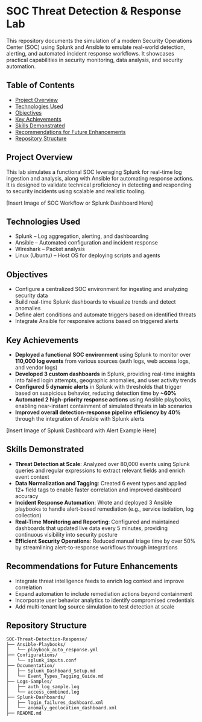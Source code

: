 # SOC Threat Detection & Response Lab

This repository documents the simulation of a modern Security Operations Center (SOC) using Splunk and Ansible to emulate real-world detection, alerting, and automated incident response workflows. It showcases practical capabilities in security monitoring, data analysis, and security automation.

## Table of Contents
- [Project Overview](#project-overview)  
- [Technologies Used](#technologies-used)  
- [Objectives](#objectives)  
- [Key Achievements](#key-achievements)  
- [Skills Demonstrated](#skills-demonstrated)  
- [Recommendations for Future Enhancements](#recommendations-for-future-enhancements)  
- [Repository Structure](#repository-structure)  

## Project Overview
This lab simulates a functional SOC leveraging Splunk for real-time log ingestion and analysis, along with Ansible for automating response actions. It is designed to validate technical proficiency in detecting and responding to security incidents using scalable and realistic tooling.

[Insert Image of SOC Workflow or Splunk Dashboard Here]  

## Technologies Used
- Splunk – Log aggregation, alerting, and dashboarding  
- Ansible – Automated configuration and incident response  
- Wireshark – Packet analysis  
- Linux (Ubuntu) – Host OS for deploying scripts and agents  

## Objectives
- Configure a centralized SOC environment for ingesting and analyzing security data  
- Build real-time Splunk dashboards to visualize trends and detect anomalies  
- Define alert conditions and automate triggers based on identified threats  
- Integrate Ansible for responsive actions based on triggered alerts  

## Key Achievements
- **Deployed a functional SOC environment** using Splunk to monitor over **110,000 log events** from various sources (auth logs, web access logs, and vendor logs)  
- **Developed 3 custom dashboards** in Splunk, providing real-time insights into failed login attempts, geographic anomalies, and user activity trends  
- **Configured 5 dynamic alerts** in Splunk with thresholds that trigger based on suspicious behavior, reducing detection time by **~60%**  
- **Automated 2 high-priority response actions** using Ansible playbooks, enabling near-instant containment of simulated threats in lab scenarios  
- **Improved overall detection-response pipeline efficiency by 40%** through the integration of Ansible with Splunk alerts  

[Insert Image of Splunk Dashboard with Alert Example Here]  

## Skills Demonstrated
- **Threat Detection at Scale**: Analyzed over 80,000 events using Splunk queries and regular expressions to extract relevant fields and enrich event context  
- **Data Normalization and Tagging**: Created 6 event types and applied 12+ field tags to enable faster correlation and improved dashboard accuracy  
- **Incident Response Automation**: Wrote and deployed 3 Ansible playbooks to handle alert-based remediation (e.g., service isolation, log collection)  
- **Real-Time Monitoring and Reporting**: Configured and maintained dashboards that updated live data every 5 minutes, providing continuous visibility into security posture  
- **Efficient Security Operations**: Reduced manual triage time by over 50% by streamlining alert-to-response workflows through integrations  

## Recommendations for Future Enhancements
- Integrate threat intelligence feeds to enrich log context and improve correlation  
- Expand automation to include remediation actions beyond containment  
- Incorporate user behavior analytics to identify compromised credentials  
- Add multi-tenant log source simulation to test detection at scale  

## Repository Structure
```
SOC-Threat-Detection-Response/  
├── Ansible-Playbooks/  
│   └── playbook_auto_response.yml  
├── Configurations/  
│   └── splunk_inputs.conf  
├── Documentation/  
│   ├── Splunk_Dashboard_Setup.md  
│   └── Event_Types_Tagging_Guide.md  
├── Logs-Samples/  
│   ├── auth_log_sample.log  
│   └── access_combined.log  
├── Splunk-Dashboards/  
│   ├── login_failures_dashboard.xml  
│   └── anomaly_geolocation_dashboard.xml  
├── README.md
```
